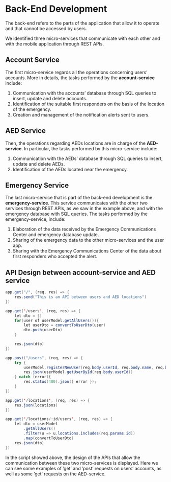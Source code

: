 # Back-End Development

The back-end refers to the parts of the application that allow it to operate and that cannot be accessed by users. 

We identified three micro-services that communicate with each other and with the mobile application through REST APIs.

## Account Service

The first micro-service regards all the operations concerning users’ accounts. More in details, the tasks performed by the **account-service** include:

1. Communication with the accounts’ database through SQL queries to
insert, update and delete accounts.
2. Identification of the suitable first responders on the basis of the location of the emergency.
3. Creation and management of the notification alerts sent to users.

## AED Service

Then, the operations regarding AEDs locations are in charge of the **AED-service**. 
In particular, the tasks performed by this micro-service include:

1. Communication with the AEDs’ database through SQL queries to insert, update and delete AEDs.
2. Identification of the AEDs located near the emergency.

## Emergency Service

The last micro-service that is part of the back-end development is the **emergency-service**. 
This service communicates with the other two services through REST APIs, as we saw in the example above, and with the emergency database with SQL queries. 
The tasks performed by the emergency-service, include:

1. Elaboration of the data received by the Emergency Communications Center and emergency database update.
2. Sharing of the emergency data to the other micro-services and the user app.
3. Sharing with the Emergency Communications Center of the data about first responders who accepted the alert.

## API Design between account-service and AED service

```java
app.get("/", (req, res) => { 
	res.send("This is an API between users and AED locations") 
})

app.get('/users', (req, res) => { 
    let dto = []
    for(user of userModel.getAllUsers()){
        let userDto = convertToUserDto(user)
        dto.push(userDto)
    }

    res.json(dto)
})

app.post("/users", (req, res) => { 
	try {
		userModel.registerNewUser(req.body.userId, req.body.name, req.body.city) 
		res.json(userModel.getUserById(req.body.userId))
	} catch (error){
		res.status(400).json({ error });
	}	
})

app.get('/locations', (req, res) => {
    res.json(locations)
})

app.get('/locations/:id/users', (req, res) => {
    let dto = userModel
        .getAllUsers() 
        .filter(u => u.locations.includes(req.params.id)) 
        .map(convertToUserDto)
    res.json(dto)
})
```

In the script showed above, the design of the APIs that allow the communication between these two micro-services is displayed. 
Here we can see some examples of ’get’ and ’post’ requests on users’ accounts, as well as some ’get’ requests on the AED-service.
